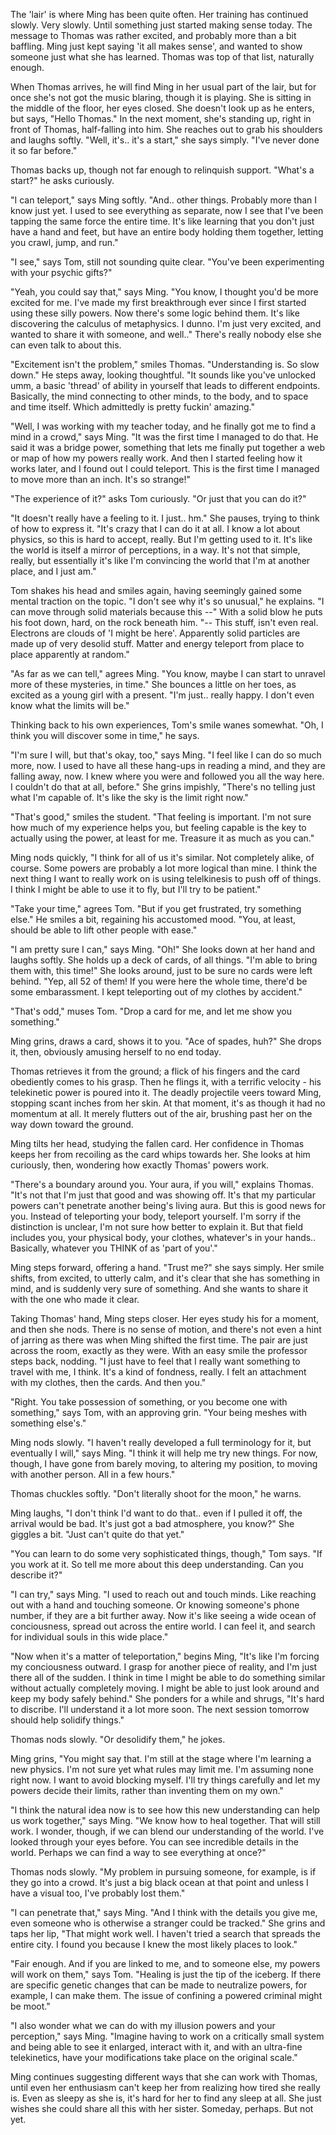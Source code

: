 The 'lair' is where Ming has been quite often. Her training has continued slowly. Very slowly. Until something just started making sense today. The message to Thomas was rather excited, and probably more than a bit baffling. Ming just kept saying 'it all makes sense', and wanted to show someone just what she has learned. Thomas was top of that list, naturally enough.

When Thomas arrives, he will find Ming in her usual part of the lair, but for once she's not got the music blaring, though it is playing. She is sitting in the middle of the floor, her eyes closed. She doesn't look up as he enters, but says, "Hello Thomas." In the next moment, she's standing up, right in front of Thomas, half-falling into him. She reaches out to grab his shoulders and laughs softly. "Well, it's.. it's a start," she says simply. "I've never done it so far before."

Thomas backs up, though not far enough to relinquish support. "What's a start?" he asks curiously.

"I can teleport," says Ming softly. "And.. other things. Probably more than I know just yet. I used to see everything as separate, now I see that I've been tapping the same force the entire time. It's like learning that you don't just have a hand and feet, but have an entire body holding them together, letting you crawl, jump, and run."

"I see," says Tom, still not sounding quite clear. "You've been experimenting with your psychic gifts?"

"Yeah, you could say that," says Ming. "You know, I thought you'd be more excited for me. I've made my first breakthrough ever since I first started using these silly powers. Now there's some logic behind them. It's like discovering the calculus of metaphysics. I dunno. I'm just very excited, and wanted to share it with someone, and well.." There's really nobody else she can even talk to about this.

"Excitement isn't the problem," smiles Thomas. "Understanding is. So slow down." He steps away, looking thoughtful. "It sounds like you've unlocked umm, a basic 'thread' of ability in yourself that leads to different endpoints. Basically, the mind connecting to other minds, to the body, and to space and time itself. Which admittedly is pretty fuckin' amazing."

"Well, I was working with my teacher today, and he finally got me to find a mind in a crowd," says Ming. "It was the first time I managed to do that. He said it was a bridge power, something that lets me finally put together a web or map of how my powers really work. And then I started feeling how it works later, and I found out I could teleport. This is the first time I managed to move more than an inch. It's so strange!"

"The experience of it?" asks Tom curiously. "Or just that you can do it?"

"It doesn't really have a feeling to it. I just.. hm." She pauses, trying to think of how to express it. "It's crazy that I can do it at all. I know a lot about physics, so this is hard to accept, really. But I'm getting used to it. It's like the world is itself a mirror of perceptions, in a way. It's not that simple, really, but essentially it's like I'm convincing the world that I'm at another place, and I just am."

Tom shakes his head and smiles again, having seemingly gained some mental traction on the topic. "I don't see why it's so unusual," he explains. "I can move through solid materials because this --" With a solid blow he puts his foot down, hard, on the rock beneath him. "-- This stuff, isn't even real. Electrons are clouds of 'I might be here'. Apparently solid particles are made up of very desolid stuff. Matter and energy teleport from place to place apparently at random."

"As far as we can tell," agrees Ming. "You know, maybe I can start to unravel more of these mysteries, in time." She bounces a little on her toes, as excited as a young girl with a present. "I'm just.. really happy. I don't even know what the limits will be."

Thinking back to his own experiences, Tom's smile wanes somewhat. "Oh, I think you will discover some in time," he says.

"I'm sure I will, but that's okay, too," says Ming. "I feel like I can do so much more, now. I used to have all these hang-ups in reading a mind, and they are falling away, now. I knew where you were and followed you all the way here. I couldn't do that at all, before." She grins impishly, "There's no telling just what I'm capable of. It's like the sky is the limit right now."

"That's good," smiles the student. "That feeling is important. I'm not sure how much of my experience helps you, but feeling capable is the key to actually using the power, at least for me. Treasure it as much as you can."

Ming nods quickly, "I think for all of us it's similar. Not completely alike, of course. Some powers are probably a lot more logical than mine. I think the next thing I want to really work on is using telelkinesis to push off of things. I think I might be able to use it to fly, but I'll try to be patient."

"Take your time," agrees Tom. "But if you get frustrated, try something else." He smiles a bit, regaining his accustomed mood. "You, at least, should be able to lift other people with ease."

"I am pretty sure I can," says Ming. "Oh!" She looks down at her hand and laughs softly. She holds up a deck of cards, of all things. "I'm able to bring them with, this time!" She looks around, just to be sure no cards were left behind. "Yep, all 52 of them! If you were here the whole time, there'd be some embarassment. I kept teleporting out of my clothes by accident."

"That's odd," muses Tom. "Drop a card for me, and let me show you something."

Ming grins, draws a card, shows it to you. "Ace of spades, huh?" She drops it, then, obviously amusing herself to no end today.

Thomas retrieves it from the ground; a flick of his fingers and the card obediently comes to his grasp. Then he flings it, with a terrific velocity - his telekinetic power is poured into it. The deadly projectile veers toward Ming, stopping scant inches from her skin. At that moment, it's as though it had no momentum at all. It merely flutters out of the air, brushing past her on the way down toward the ground.

Ming tilts her head, studying the fallen card. Her confidence in Thomas keeps her from recoiling as the card whips towards her. She looks at him curiously, then, wondering how exactly Thomas' powers work.

"There's a boundary around you. Your aura, if you will," explains Thomas. "It's not that I'm just that good and was showing off. It's that my particular powers can't penetrate another being's living aura. But this is good news for you. Instead of teleporting your body, teleport yourself. I'm sorry if the distinction is unclear, I'm not sure how better to explain it. But that field includes you, your physical body, your clothes, whatever's in your hands.. Basically, whatever you THINK of as 'part of you'."

Ming steps forward, offering a hand. "Trust me?" she says simply. Her smile shifts, from excited, to utterly calm, and it's clear that she has something in mind, and is suddenly very sure of something. And she wants to share it with the one who made it clear.

Taking Thomas' hand, Ming steps closer. Her eyes study his for a moment, and then she nods. There is no sense of motion, and there's not even a hint of jarring as there was when Ming shifted the first time. The pair are just across the room, exactly as they were. With an easy smile the professor steps back, nodding. "I just have to feel that I really want something to travel with me, I think. It's a kind of fondness, really. I felt an attachment with my clothes, then the cards. And then you."

"Right. You take possession of something, or you become one with something," says Tom, with an approving grin. "Your being meshes with something else's."

Ming nods slowly. "I haven't really developed a full terminology for it, but eventually I will," says Ming. "I think it will help me try new things. For now, though, I have gone from barely moving, to altering my position, to moving with another person. All in a few hours."

Thomas chuckles softly. "Don't literally shoot for the moon," he warns.

Ming laughs, "I don't think I'd want to do that.. even if I pulled it off, the arrival would be bad. It's just got a bad atmosphere, you know?" She giggles a bit. "Just can't quite do that yet."

"You can learn to do some very sophisticated things, though," Tom says. "If you work at it. So tell me more about this deep understanding. Can you describe it?"

"I can try," says Ming. "I used to reach out and touch minds. Like reaching out with a hand and touching someone. Or knowing someone's phone number, if they are a bit further away. Now it's like seeing a wide ocean of conciousness, spread out across the entire world. I can feel it, and search for individual souls in this wide place."

"Now when it's a matter of teleportation," begins Ming, "It's like I'm forcing my conciousness outward. I grasp for another piece of reality, and I'm just there all of the sudden. I think in time I might be able to do something similar without actually completely moving. I might be able to just look around and keep my body safely behind." She ponders for a while and shrugs, "It's hard to discribe. I'll understand it a lot more soon. The next session tomorrow should help solidify things."

Thomas nods slowly. "Or desolidify them," he jokes.

Ming grins, "You might say that. I'm still at the stage where I'm learning a new physics. I'm not sure yet what rules may limit me. I'm assuming none right now. I want to avoid blocking myself. I'll try things carefully and let my powers decide their limits, rather than inventing them on my own."

"I think the natural idea now is to see how this new understanding can help us work together," says Ming. "We know how to heal together. That will still work. I wonder, though, if we can blend our understanding of the world. I've looked through your eyes before. You can see incredible details in the world. Perhaps we can find a way to see everything at once?"

Thomas nods slowly. "My problem in pursuing someone, for example, is if they go into a crowd. It's just a big black ocean at that point and unless I have a visual too, I've probably lost them."

"I can penetrate that," says Ming. "And I think with the details you give me, even someone who is otherwise a stranger could be tracked." She grins and taps her lip, "That might work well. I haven't tried a search that spreads the entire city. I found you because I knew the most likely places to look."

"Fair enough. And if you are linked to me, and to someone else, my powers will work on them," says Tom. "Healing is just the tip of the iceberg. If there are specific genetic changes that can be made to neutralize powers, for example, I can make them. The issue of confining a powered criminal might be moot."

"I also wonder what we can do with my illusion powers and your perception," says Ming. "Imagine having to work on a critically small system and being able to see it enlarged, interact with it, and with an ultra-fine telekinetics, have your modifications take place on the original scale."

Ming continues suggesting different ways that she can work with Thomas, until even her enthusiasm can't keep her from realizing how tired she really is. Even as sleepy as she is, it's hard for her to find any sleep at all. She just wishes she could share all this with her sister. Someday, perhaps. But not yet.
